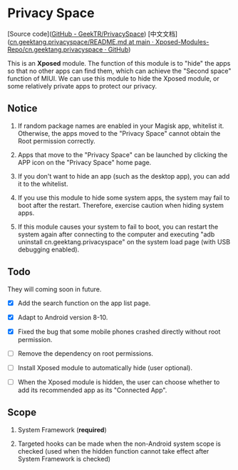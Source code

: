 # Privacy Space

[Source code]([GitHub - GeekTR/PrivacySpace](https://github.com/GeekTR/PrivacySpace))  [中文文档]([cn.geektang.privacyspace/README.md at main · Xposed-Modules-Repo/cn.geektang.privacyspace · GitHub](https://github.com/Xposed-Modules-Repo/cn.geektang.privacyspace/blob/main/README_CN.md))

This is an **Xposed** module. The function of this module is to "hide" the apps so that no other apps can find them, which can achieve the "Second space" function of MIUI. We can use this module to hide the Xposed module, or some relatively private apps to protect our privacy.

## Notice

1. If random package names are enabled in your Magisk app, whitelist it. Otherwise, the apps moved to the "Privacy Space" cannot obtain the Root permission correctly. 

2. Apps that move to the "Privacy Space" can be launched by clicking the APP icon on the "Privacy Space" home page. 

3. If you don't want to hide an app (such as the desktop app), you can add it to the whitelist.

4. If you use this module to hide some system apps, the system may fail to boot after the restart. Therefore, exercise caution when hiding system apps. 

5. If this module causes your system to fail to boot, you can restart the system again after connecting to the computer and executing "adb uninstall cn.geektang.privacyspace" on the system load page (with USB debugging enabled).

## Todo

They will coming soon in future.

- [x] Add the search function on the app list page. 

- [x] Adapt to Android version 8-10.

- [x] Fixed the bug that some mobile phones crashed directly without root permission. 

- [ ] Remove the dependency on root permissions. 

- [ ] Install Xposed module to automatically hide (user optional). 

- [ ] When the Xposed module is hidden, the user can choose whether to add its recommended app as its "Connected App".

## Scope

1. System Framework (**required**)

2. Targeted hooks can be made when the non-Android system scope is checked (used when the hidden function cannot take effect after System Framework is checked)